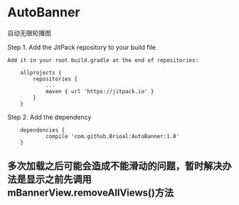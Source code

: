 # AutoBanner
自动无限轮播图

Step 1. Add the JitPack repository to your build file
```
Add it in your root build.gradle at the end of repositories:

	allprojects {
		repositories {
			...
			maven { url 'https://jitpack.io' }
		}
	}
```
Step 2. Add the dependency
```
	dependencies {
	        compile 'com.github.Brioal:AutoBanner:1.0'
	}
```
## 多次加载之后可能会造成不能滑动的问题，暂时解决办法是显示之前先调用mBannerView.removeAllViews()方法
